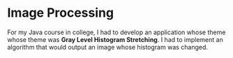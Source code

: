 # Image Processing
For my Java course in college, I had to develop an application whose theme whose theme was **Gray Level Histogram Stretching**. I had to implement an algorithm that would output an image whose histogram was changed.
